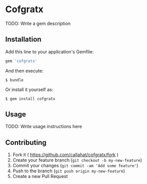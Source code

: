 # Cofgratx

TODO: Write a gem description

## Installation

Add this line to your application's Gemfile:

```ruby
gem 'cofgratx'
```

And then execute:

    $ bundle

Or install it yourself as:

    $ gem install cofgratx

## Usage

TODO: Write usage instructions here

## Contributing

1. Fork it ( https://github.com/callahat/cofgratx/fork )
2. Create your feature branch (`git checkout -b my-new-feature`)
3. Commit your changes (`git commit -am 'Add some feature'`)
4. Push to the branch (`git push origin my-new-feature`)
5. Create a new Pull Request
